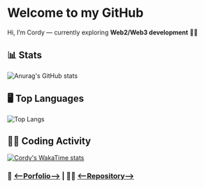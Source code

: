# Welcome to my GitHub
Hi, I’m Cordy — currently exploring **Web2/Web3 development** 🚀🚀

## 📊 Stats
![Anurag's GitHub stats](https://github-readme-stats.vercel.app/api?username=cordyStackX&theme=dark)

## 🖥️ Top Languages
![Top Langs](https://github-readme-stats.vercel.app/api/top-langs/?username=cordyStackX&layout=compact&theme=dark)

## 👨‍💻 Coding Activity
[![Cordy's WakaTime stats](https://github-readme-stats.vercel.app/api/wakatime?username=cordyStackX)](https://wakatime.com/@cordyStackX)

### 🔗 [<--Porfolio-->](https://portfolio-five-umber-jl2hcp0bpp.vercel.app/) | 👨‍💻 [<--Repository-->](https://github.com/cordy-fullstack/cordy-fullstack)
